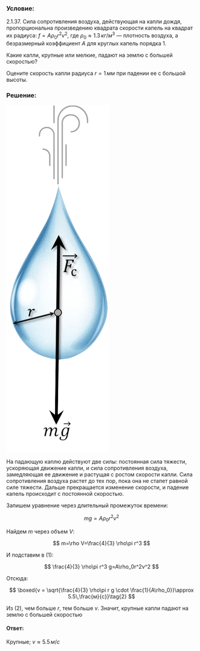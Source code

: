 ###  Условие:

$2.1.37.$ Сила сопротивления воздуха, действующая на капли дождя, пропорциональна произведению квадрата скорости капель на квадрат их радиуса: $f = A\rho_0r^2v^2$, где $\rho_0 \approx 1.3 \,кг/м^3$ — плотность воздуха, а безразмерный коэффициент $A$ для круглых капель порядка $1$.

Какие капли, крупные или мелкие, падают на землю с большей скоростью?

Оцените скорость капли радиуса $r = 1 \,мм$ при падении ее с большой высоты.

###  Решение:

![ Силы действующие на каплю.varepsilon|272x918, 17%](../../img/2.1.37/sol.png)

На падающую каплю действуют две силы: постоянная сила тяжести, ускоряющая движение капли, и сила сопротивления воздуха, замедляющая ее движение и растущая с ростом скорости капли. Сила сопротивления воздуха растет до тех пор, пока она не стапет равной силе тяжести. Дальше прекращается изменение скорости, и падение капель происходит с постоянной скоростью.

Запишем уравнение через длительный промежуток времени:

$$
mg=A\rho_0r^2v^2\tag{1}
$$

Найдем $m$ через объем $V$:

$$
m=\rho V=\frac{4}{3} \rho\pi r^3
$$

И подставим в $(1)$:

$$
\frac{4}{3} \rho\pi r^3 g=A\rho_0r^2v^2
$$

Отсюда:

$$
\boxed{v = \sqrt{\frac{4}{3} \rho\pi r g \cdot \frac{1}{A\rho_0}}\approx 5.5\,\frac{м}{с}}\tag{2}
$$

Из $(2)$, чем больше $r$, тем больше $v$. Значит, крупные капли падают на землю с большей скоростью

#### Ответ:

Крупные; $v \approx 5.5 \,м/с$